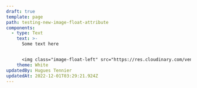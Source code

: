 ```yaml
---
draft: true
template: page
path: testing-new-image-float-attribute
components:
  - type: Text
    text: >-
      Some text here


      <img class="image-float-left" src="https://res.cloudinary.com/vendia/image/upload/f_auto,q_auto/v1669844608/frame_sqytcq.webp" alt=""  />
    theme: White
updatedBy: Hugues Tennier
updatedAt: 2022-12-01T03:29:21.924Z
---
```

